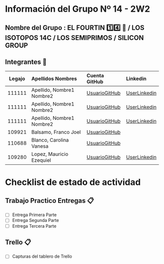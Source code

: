 # Información del Grupo Nº 14 - 2W2


## Nombre del Grupo : EL FOURTIN :one::four: :muscle: / LOS ISOTOPOS 14C / LOS SEMIPRIMOS / SILICON GROUP


## Integrantes :busts_in_silhouette:

| Legajo| Apellidos Nombres  | Cuenta GitHub | Linkedin
| :------: | :-------- | :-------- | :-------- |
| 111111 | Apellido, Nombre1 Nombre2 |[UsuarioGitHub](https://github.com/xxxx)|[UserLinkedin](https://ar.linkedin.com/)|
| 111111 | Apellido, Nombre1 Nombre2 |[UsuarioGitHub](https://github.com/xxxx)|[UserLinkedin](https://ar.linkedin.com/)|
| 111111 | Apellido, Nombre1 Nombre2 |[UsuarioGitHub](https://github.com/xxxx)|[UserLinkedin](https://ar.linkedin.com/)|
| 109921 | Balsamo, Franco Joel |[UsuarioGitHub](https://github.com/109921-FrancoBalsamo-2w2)
| 110688 | Blanco, Carolina Vanesa |[UsuarioGitHub](https://github.com/1106882w2BlancoCarolina)||
| 109280 | Lopez, Mauricio Ezequiel |[UsuarioGitHub](https://github.com/MauricioLopez-109280)|[UserLinkedin](https://ar.linkedin.com/)|

# Checklist de estado de actividad

## Trabajo Practico Entregas :clipboard:
- [ ] Entrega Primera Parte
- [ ] Entrega Segunda Parte
- [ ] Entrega Tercera Parte

## Trello :clipboard:
- [ ] Capturas del tablero de Trello
